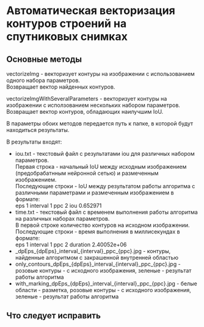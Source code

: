 # Автоматическая векторизация контуров строений на спутниковых снимках

## Основные методы
vectorizeImg - векторизует контуры на изображении с использованием одного набора параметров. \
Возвращает вектор найденных контуров.

vectorizeImgWithSeveralParameters - векторизует контуры на изображении с исползованием нескольких набором параметров. \
Возвращает вектор контуров, обладающих наилучшим IoU.

В параметры обоих методов передается путь к папке, в которой будут находиться результаты.

В результаты входят: 
- iou.txt - текстовый файл с результатами iou для различных набором параметров. \
Первая строка - начальный IoU между исходным изображением (предобрабатнным нейронной сетью) и размеченным изображением. \
Последующие строки - IoU между результатом работы алгоритма с различными параметрами и размеченным изображением в формате: \
eps 1 interval 1 ppc 2 iou 0.652971
- time.txt - текстовый файл с временем выполнения работы алгоритма на различных наборах параметров. \
В первой строке количество контуров на исходном изображении. \
Последующие строки - время выполнения в миллисекундах в формате: \
eps 1 interval 1 ppc 2 duration 2.40052e+06
- \_dpEps_{dpEps}\_interval_{interval}\_ppc_{ppc}.jpg - контуры, найденные алгоритмом с закрашенной внутренней областью
- only_contours\_dpEps_{dpEps}\_interval_{interval}\_ppc_{ppc}.jpg - розовые контуры - с исходного изображения, зеленые - результат работы алгоритма
- with_marking\_dpEps_{dpEps}\_interval_{interval}\_ppc_{ppc}.jpg - белые области - разметка, розовые контуры - с исходного изображения, зеленые - результат работы алгоритма

## Что следует исправить